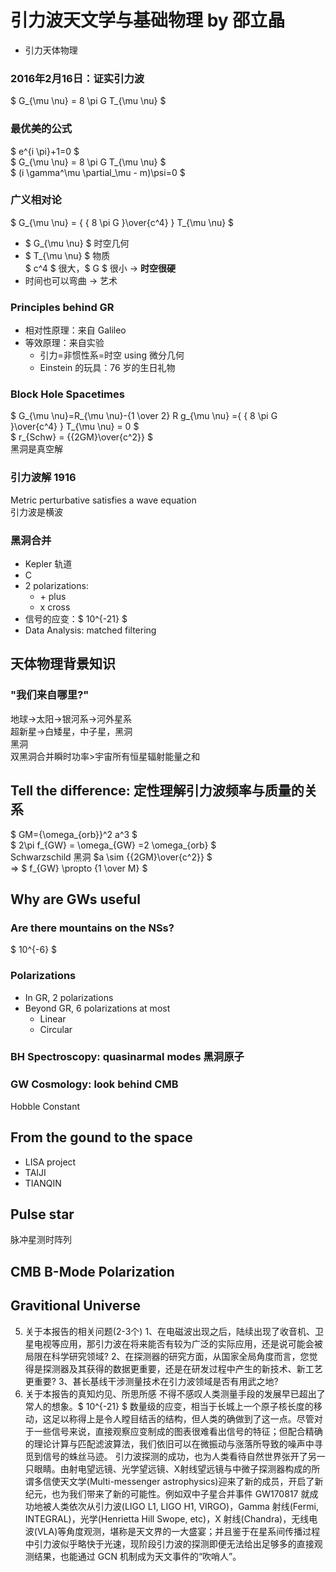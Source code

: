 # 引力波天文学与基础物理 by 邵立晶
- 引力天体物理

### 2016年2月16日：证实引力波  
$ G_{\mu \nu} = 8 \pi G T_{\mu \nu}  $  

### 最优美的公式
$ e^{i \pi}+1=0 $  
$ G_{\mu \nu} = 8 \pi G T_{\mu \nu}  $  
$ (i \gamma^\mu \partial_\mu - m)\psi=0 $  

### 广义相对论
$ G_{\mu \nu} = { { 8 \pi G }\over{c^4} } T_{\mu \nu} $  
- $ G_{\mu \nu} $ 时空几何  
- $ T_{\mu \nu} $  物质  
$ c^4 $ 很大，$ G $ 很小 -> **时空很硬**  
- 时间也可以弯曲 -> 艺术  

### Principles behind GR
* 相对性原理：来自 Galileo
* 等效原理：来自实验
  * 引力=非惯性系=时空 using 微分几何
  * Einstein 的玩具：76 岁的生日礼物

### Block Hole Spacetimes
$ G_{\mu \nu}=R_{\mu \nu}-{1 \over 2} R g_{\mu \nu} ={ { 8 \pi G }\over{c^4} } T_{\mu \nu} = 0 $  
$ r_{Schw} = {{2GM}\over{c^2}} $  
黑洞是真空解  

### 引力波解 1916
Metric perturbative satisfies a wave equation  
引力波是横波  

### 黑洞合并
- Kepler 轨道
- C
- 2 polarizations:
  - \+ plus
  - x cross
- 信号的应变：$ 10^{-21} $
- Data Analysis: matched filtering

## 天体物理背景知识
### "我们来自哪里?"
地球->太阳->银河系->河外星系  
超新星->白矮星，中子星，黑洞  
黑洞  
双黑洞合并瞬时功率>宇宙所有恒星辐射能量之和  

## Tell the difference: 定性理解引力波频率与质量的关系
$ GM={\omega_{orb}}^2 a^3 $  
$ 2\pi f_{GW} = \omega_{GW} =2 \omega_{orb} $  
Schwarzschild 黑洞  $a \sim {{2GM}\over{c^2}} $  
=> $ f_{GW} \propto {1 \over M} $  

## Why are GWs useful
### Are there mountains on the NSs?
$ 10^{-6} $  
### Polarizations
- In GR, 2 polarizations
- Beyond GR, 6 polarizations at most
  - Linear
  - Circular
### BH Spectroscopy: quasinarmal modes 黑洞原子
### GW Cosmology: look behind CMB
Hobble Constant  

## From the gound to the space
- LISA project
- TAIJI
- TIANQIN

## Pulse star
脉冲星测时阵列  

## CMB B-Mode Polarization

## Gravitional Universe


5. 关于本报告的相关问题(2-3个)
1、在电磁波出现之后，陆续出现了收音机、卫星电视等应用，那引力波在将来能否有较为广泛的实际应用，还是说可能会被局限在科学研究领域?
2、在探测器的研究方面，从国家全局角度而言，您觉得是探测器及其获得的数据更重要，还是在研发过程中产生的新技术、新工艺更重要?
3、甚长基线干涉测量技术在引力波领域是否有用武之地?
6. 关于本报告的真知灼见、所思所感
  不得不感叹人类测量手段的发展早已超出了常人的想象。$ 10^{-21} $ 数量级的应变，相当于长城上一个原子核长度的移动，这足以称得上是令人瞠目结舌的结构，但人类的确做到了这一点。尽管对于一些信号来说，直接观察应变制成的图表很难看出信号的特征；但配合精确的理论计算与匹配滤波算法，我们依旧可以在微振动与涨落所导致的噪声中寻觅到信号的蛛丝马迹。
  引力波探测的成功，也为人类看待自然世界张开了另一只眼睛。由射电望远镜、光学望远镜、X射线望远镜与中微子探测器构成的所谓多信使天文学(Multi-messenger astrophysics)迎来了新的成员，开启了新纪元，也为我们带来了新的可能性。例如双中子星合并事件 GW170817 就成功地被人类依次从引力波(LIGO L1, LIGO H1, VIRGO)，Gamma 射线(Fermi, INTEGRAL)，光学(Henrietta Hill Swope, etc)，X 射线(Chandra)，无线电波(VLA)等角度观测，堪称是天文界的一大盛宴；并且鉴于在星系间传播过程中引力波似乎略快于光速，现阶段引力波的探测即便无法给出足够多的直接观测结果，也能通过 GCN 机制成为天文事件的“吹哨人”。
  
